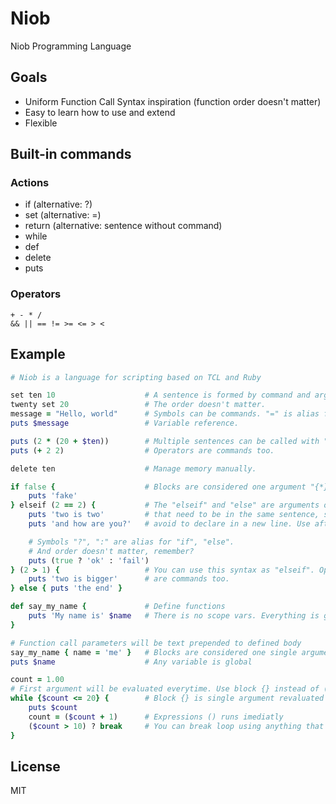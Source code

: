 # Niob
Niob Programming Language

## Goals
- Uniform Function Call Syntax inspiration (function order doesn't matter)
- Easy to learn how to use and extend
- Flexible

## Built-in commands
### Actions
- if (alternative: ?)
- set (alternative: =)
- return (alternative: sentence without command)
- while
- def
- delete
- puts

### Operators
```
+ - * /
&& || == != >= <= > <
```

## Example
```ruby
# Niob is a language for scripting based on TCL and Ruby

set ten 10                    # A sentence is formed by command and arguments.
twenty set 20                 # The order doesn't matter.
message = "Hello, world"      # Symbols can be commands. "=" is alias for "set".
puts $message                 # Variable reference.

puts (2 * (20 + $ten))        # Multiple sentences can be called with "( )".
puts (+ 2 2)                  # Operators are commands too.

delete ten                    # Manage memory manually.

if false {                    # Blocks are considered one argument "{*}".
    puts 'fake'
} elseif (2 == 2) {           # The "elseif" and "else" are arguments of "if"
    puts 'two is two'         # that need to be in the same sentence, so
    puts 'and how are you?'   # avoid to declare in a new line. Use after "{}".

    # Symbols "?", ":" are alias for "if", "else".
    # And order doesn't matter, remember?
    puts (true ? 'ok' : 'fail')   
} (2 > 1) {                   # You can use this syntax as "elseif". Operators
    puts 'two is bigger'      # are commands too.
} else { puts 'the end' }    

def say_my_name {             # Define functions
    puts 'My name is' $name   # There is no scope vars. Everything is global
}

# Function call parameters will be text prepended to defined body
say_my_name { name = 'me' }   # Blocks are considered one single argument.
puts $name                    # Any variable is global

count = 1.00
# First argument will be evaluated everytime. Use block {} instead of ()
while {$count <= 20} {        # Block {} is single argument revaluated everytime
    puts $count
    count = ($count + 1)      # Expressions () runs imediatly
    ($count > 10) ? break     # You can break loop using anything that returns
}
```

## License
MIT

